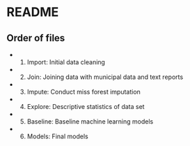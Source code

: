 # README 

## Order of files 
- 1. Import: Initial data cleaning 
- 2. Join: Joining data with municipal data and text reports
- 3. Impute: Conduct miss forest imputation 
- 4. Explore: Descriptive statistics of data set 
- 5. Baseline: Baseline machine learning models  
- 6. Models: Final models 